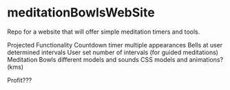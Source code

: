 # meditationBowlsWebSite
Repo for a website that will offer simple meditation timers and tools.

Projected Functionality
  Countdown timer
    multiple appearances
    Bells at user determined intervals
    User set number of intervals (for guided meditations)
  Meditation Bowls
    different models and sounds 
    CSS models and animations? (kms)
    
   Profit???
